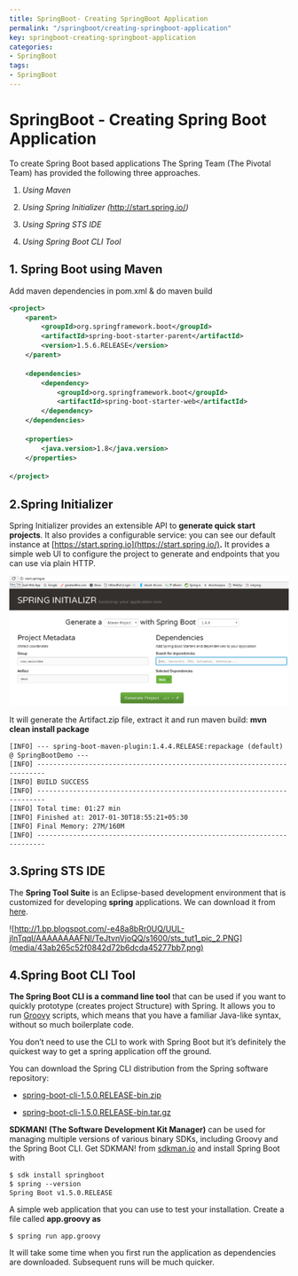 ```yaml
---
title: SpringBoot- Creating SpringBoot Application
permalink: "/springboot/creating-springboot-application"
key: springboot-creating-springboot-application
categories:
- SpringBoot
tags:
- SpringBoot
---
```


SpringBoot - Creating Spring Boot Application
===============================================

To create Spring Boot based applications The Spring Team (The Pivotal Team) has
provided the following three approaches.

1.  *Using Maven*

2.  *Using Spring Initializer (*<http://start.spring.io/>*)*

3.  *Using Spring STS IDE*

4.  *Using Spring Boot CLI Tool*




## 1. Spring Boot using Maven

Add maven dependencies in pom.xml & do maven build
```xml
<project>
	<parent>
		<groupId>org.springframework.boot</groupId>
		<artifactId>spring-boot-starter-parent</artifactId>
		<version>1.5.6.RELEASE</version>
	</parent>

	<dependencies>
		<dependency>
			<groupId>org.springframework.boot</groupId>
			<artifactId>spring-boot-starter-web</artifactId>
		</dependency>
	</dependencies>

	<properties>
		<java.version>1.8</java.version>
	</properties>

</project>
```



## 2.Spring Initializer 

Spring Initializer provides an extensible API to **generate quick start
projects**. It also provides a configurable service: you can see our default
instance at [https://start.spring.io](https://start.spring.io/)**.** It provides
a simple web UI to configure the project to generate and endpoints that you can
use via plain HTTP.

![](media/c00b91cb2da225c569447b5bca2fea33.png)

It will generate the Artifact.zip file, extract it and run maven build: **mvn
clean install package**
```dos
[INFO] --- spring-boot-maven-plugin:1.4.4.RELEASE:repackage (default) @ SpringBootDemo ---
[INFO] ------------------------------------------------------------------------
[INFO] BUILD SUCCESS
[INFO] ------------------------------------------------------------------------
[INFO] Total time: 01:27 min
[INFO] Finished at: 2017-01-30T18:55:21+05:30
[INFO] Final Memory: 27M/160M
[INFO] ------------------------------------------------------------------------
```



## 3.Spring STS IDE

The **Spring Tool Suite** is an Eclipse-based development environment that is
customized for developing **spring** applications. We can download it from
[here](https://spring.io/tools/sts/all).

![http://1.bp.blogspot.com/-e48a8bRr0UQ/UUL-jInTqqI/AAAAAAAAFNI/TeJtvnVjoQQ/s1600/sts_tut1_pic_2.PNG](media/43ab265c52f0842d72b6dcda45277bb7.png)



## 4.Spring Boot CLI Tool

**The Spring Boot CLI is a command line tool** that can be used if you want to
quickly prototype (creates project Structure) with Spring. It allows you to
run [Groovy](http://groovy.codehaus.org/) scripts, which means that you have a
familiar Java-like syntax, without so much boilerplate code.

You don’t need to use the CLI to work with Spring Boot but it’s definitely the
quickest way to get a spring application off the ground.

You can download the Spring CLI distribution from the Spring software
repository:

-   [spring-boot-cli-1.5.0.RELEASE-bin.zip](http://repo.spring.io/release/org/springframework/boot/spring-boot-cli/1.5.0.RELEASE/spring-boot-cli-1.5.0.RELEASE-bin.zip)

-   [spring-boot-cli-1.5.0.RELEASE-bin.tar.gz](http://repo.spring.io/release/org/springframework/boot/spring-boot-cli/1.5.0.RELEASE/spring-boot-cli-1.5.0.RELEASE-bin.tar.gz)

**SDKMAN! (The Software Development Kit Manager)** can be used for managing
multiple versions of various binary SDKs, including Groovy and the Spring Boot
CLI. Get SDKMAN! from [sdkman.io](http://sdkman.io/) and install Spring Boot
with
```dos
$ sdk install springboot
$ spring --version
Spring Boot v1.5.0.RELEASE
```


A simple web application that you can use to test your installation. Create a
file called **app.groovy as**
```dos
$ spring run app.groovy
```


It will take some time when you first run the application as dependencies are
downloaded. Subsequent runs will be much quicker.
